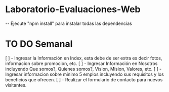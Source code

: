 # Laboratorio-Evaluaciones-Web

-- Ejecute "npm install" para instalar todas las dependencias

# TO DO Semanal
[ ] - Ingresar la Información en Index, esta debe de ser extra es decir fotos, informacion sobre promocion, etc.
[ ] - Ingresar Información en Nosotros incluyendo Que somos?, Quienes somos?, Vision, Mision, Valores, etc.
[ ] - Ingresar informacion sobre minimo 5 emplos incluyendo sus requisitos y los beneficios que ofrecen.
[ ] - Realizar el formulario de contacto para nuevos visitantes.